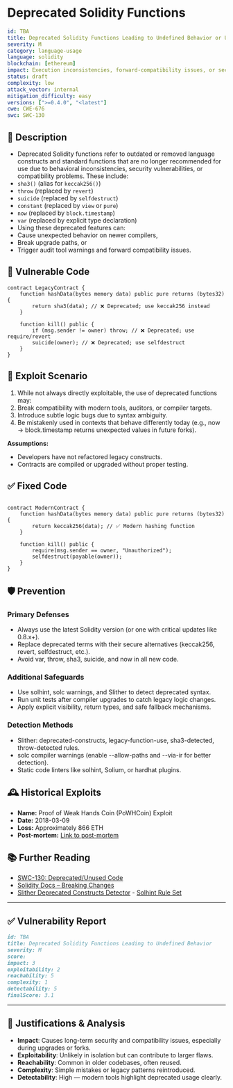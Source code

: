 # Deprecated Solidity Functions 


```YAML
id: TBA
title: Deprecated Solidity Functions Leading to Undefined Behavior or Upgrade Failures
severity: M
category: language-usage
language: solidity
blockchain: [ethereum]
impact: Execution inconsistencies, forward-compatibility issues, or security flaws
status: draft
complexity: low
attack_vector: internal
mitigation_difficulty: easy
versions: [">=0.4.0", "<latest"]
cwe: CWE-676
swc: SWC-130
```

## 📝 Description

- Deprecated Solidity functions refer to outdated or removed language constructs and standard functions that are no longer recommended for use due to behavioral inconsistencies, security vulnerabilities, or compatibility problems. These include:
- `sha3()` (alias for `keccak256()`)
- `throw` (replaced by `revert`)
- `suicide` (replaced by `selfdestruct`)
- `constant` (replaced by `view` or `pure`)
- `now` (replaced by `block.timestamp`)
- `var` (replaced by explicit type declaration)
- Using these deprecated features can:
- Cause unexpected behavior on newer compilers,
- Break upgrade paths, or
- Trigger audit tool warnings and forward compatibility issues.

## 🚨 Vulnerable Code

```solidity
contract LegacyContract {
    function hashData(bytes memory data) public pure returns (bytes32) {
        return sha3(data); // ❌ Deprecated; use keccak256 instead
    }

    function kill() public {
        if (msg.sender != owner) throw; // ❌ Deprecated; use require/revert
        suicide(owner); // ❌ Deprecated; use selfdestruct
    }
}
```

## 🧪 Exploit Scenario

1. While not always directly exploitable, the use of deprecated functions may:
2. Break compatibility with modern tools, auditors, or compiler targets.
3. Introduce subtle logic bugs due to syntax ambiguity.
4. Be mistakenly used in contexts that behave differently today (e.g., now → block.timestamp returns unexpected values in future forks).

**Assumptions:**

- Developers have not refactored legacy constructs.
- Contracts are compiled or upgraded without proper testing.

## ✅ Fixed Code

```solidity

contract ModernContract {
    function hashData(bytes memory data) public pure returns (bytes32) {
        return keccak256(data); // ✅ Modern hashing function
    }

    function kill() public {
        require(msg.sender == owner, "Unauthorized");
        selfdestruct(payable(owner));
    }
}
```

## 🛡️ Prevention

### Primary Defenses

- Always use the latest Solidity version (or one with critical updates like 0.8.x+).
- Replace deprecated terms with their secure alternatives (keccak256, revert, selfdestruct, etc.).
- Avoid var, throw, sha3, suicide, and now in all new code.

### Additional Safeguards

- Use solhint, solc warnings, and Slither to detect deprecated syntax.
- Run unit tests after compiler upgrades to catch legacy logic changes.
- Apply explicit visibility, return types, and safe fallback mechanisms.

### Detection Methods

- Slither: deprecated-constructs, legacy-function-use, sha3-detected, throw-detected rules.
- solc compiler warnings (enable --allow-paths and --via-ir for better detection).
- Static code linters like solhint, Solium, or hardhat plugins.

## 🕰️ Historical Exploits

 - **Name:** Proof of Weak Hands Coin (PoWHCoin) Exploit 
 - **Date:** 2018-03-09 
 - **Loss:** Approximately 866 ETH 
 - **Post-mortem:** [Link to post-mortem](https://101blockchains.com/integer-overflow-attacks/) 
  

## 📚 Further Reading

- [SWC-130: Deprecated/Unused Code](https://swcregistry.io/docs/SWC-130) 
- [Solidity Docs – Breaking Changes](https://docs.soliditylang.org/en/latest/080-breaking-changes.html) 
- [Slither Deprecated Constructs Detector](https://github.com/crytic/slither) - [Solhint Rule Set](https://protofire.github.io/solhint/) 

---

## ✅ Vulnerability Report

```markdown
id: TBA
title: Deprecated Solidity Functions Leading to Undefined Behavior 
severity: M
score:
impact: 3         
exploitability: 2 
reachability: 5   
complexity: 1     
detectability: 5  
finalScore: 3.1
```

---

## 📄 Justifications & Analysis

- **Impact**: Causes long-term security and compatibility issues, especially during upgrades or forks.
- **Exploitability**: Unlikely in isolation but can contribute to larger flaws.
- **Reachability**: Common in older codebases, often reused.
- **Complexity**: Simple mistakes or legacy patterns reintroduced.
- **Detectability**: High — modern tools highlight deprecated usage clearly.